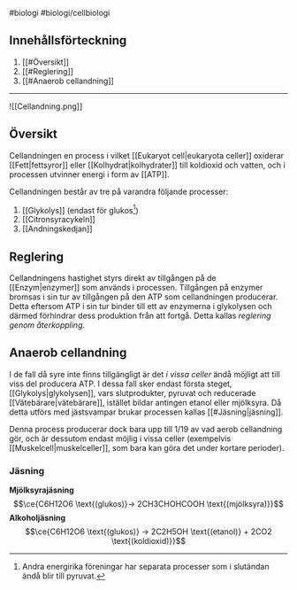 #biologi #biologi/cellbiologi 

## Innehållsförteckning
1. [[#Översikt]]
2. [[#Reglering]]
3. [[#Anaerob cellandning]]

---

![[Cellandning.png]]

## Översikt
Cellandningen en process i vilket [[Eukaryot cell|eukaryota celler]] oxiderar [[Fett|fettsyror]] eller [[Kolhydrat|kolhydrater]] till koldioxid och vatten, och i processen utvinner energi i form av [[ATP]].

Cellandningen består av tre på varandra följande processer:
1. [[Glykolys]] (endast för glukos[^1])
2. [[Citronsyracykeln]]
3. [[Andningskedjan]]
## Reglering
Cellandningens hastighet styrs direkt av tillgången på de [[Enzym|enzymer]] som används i processen. Tillgången på enzymer bromsas i sin tur av tillgången på den ATP som cellandningen producerar. Detta eftersom ATP i sin tur binder till ett av enzymerna i glykolysen och därmed förhindrar dess produktion från att fortgå. Detta kallas *reglering genom återkoppling*.
## Anaerob cellandning
I de fall då syre inte finns tillgängligt är det *i vissa celler* ändå möjligt att till viss del producera ATP. I dessa fall sker endast första steget, [[Glykolys|glykolysen]], vars slutprodukter, pyruvat och reducerade [[Vätebärare|vätebärare]], istället bildar antingen etanol eller mjölksyra. Då detta utförs med jästsvampar brukar processen kallas [[#Jäsning|jäsning]].

Denna process producerar dock bara upp till 1/19 av vad aerob cellandning gör, och är dessutom endast möjlig i vissa celler (exempelvis [[Muskelcell|muskelceller]], som bara kan göra det under kortare perioder).
### Jäsning
**Mjölksyrajäsning**
$$\ce{C6H12O6 \text{(glukos)}-> 2CH3CHOHCOOH \text{(mjölksyra)}}$$
**Alkoholjäsning**
$$\ce{C6H12O6 \text{(glukos)} -> 2C2H5OH \text{(etanol)} + 2CO2 \text{(koldioxid)}}$$


[^1]: Andra energirika föreningar har separata processer som i slutändan ändå blir till pyruvat.